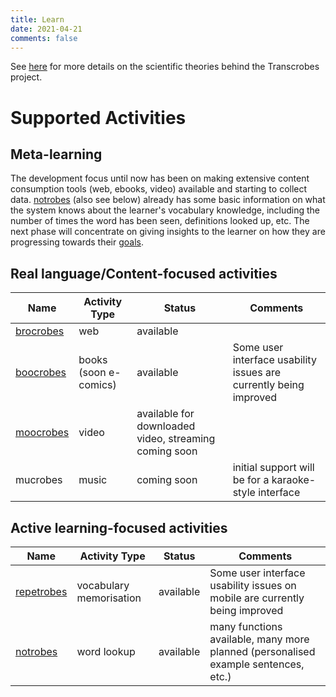 ```yaml
---
title: Learn
date: 2021-04-21
comments: false
---
```


See [here](/page/meaningful-io/home) for more details on the scientific theories behind the Transcrobes project.

# Supported Activities

## Meta-learning
The development focus until now has been on making extensive content consumption tools (web, ebooks, video) available and starting to collect data. [notrobes](/page/software/learn/notrobes) (also see below) already has some basic information on what the system knows about the learner's vocabulary knowledge, including the number of times the word has been seen, definitions looked up, etc. The next phase will concentrate on giving insights to the learner on how they are progressing towards their [goals](/page/software/configure/goals).

## Real language/Content-focused activities

| Name | Activity Type | Status | Comments |
|----------|-------------|------|------|
| [brocrobes](/page/software/learn/brocrobes) | web | available |  |
| [boocrobes](/page/software/learn/boocrobes) | books (soon e-comics) | available | Some user interface usability issues are currently being improved |
| [moocrobes](/page/software/learn/moocrobes) | video | available for downloaded video, streaming coming soon |  |
| mucrobes | music | coming soon | initial support will be for a karaoke-style interface |

## Active learning-focused activities

| Name | Activity Type | Status | Comments |
|----------|-------------|------|------|
| [repetrobes](/page/software/learn/repetrobes) | vocabulary memorisation | available | Some user interface usability issues on mobile are currently being improved |
| [notrobes](/page/software/learn/notrobes) | word lookup | available | many functions available, many more planned (personalised example sentences, etc.) |
